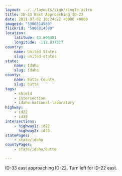 ```yaml
---
layout: ../../layouts/sign/single.astro
title: ID-33 East Approaching ID-22
date: 2011-07-02 10:24:22 +0000 +0000
imageid: "5906814580"
flickrid: "5906814580"
location:
    latitude: 43.806481
    longitude: -112.837317
country:
    name: United States
    slug: united-states
state:
    name: Idaho
    slug: idaho
county:
    name: Butte County
    slug: butte
tags:
    - shield
    - intersection
    - idaho-national-laboratory
highway:
    - id22
    - id33
intersections:
    - highway1: id22
      highway2: id33
statePages:
    - state/idaho
countyPages:
    - state/idaho/butte

---
```

ID-33 east approaching ID-22.  Turn left for ID-22 east.